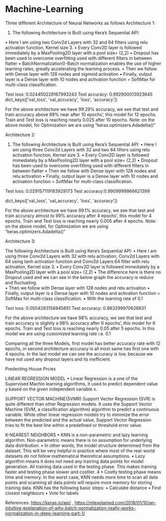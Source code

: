 # Machine-Learning
Three different Architecture of Neural Networks as follows 
Architecture 1:
1.	The following Architecture is Built using Kera’s Sequential API:	

•	Here I am using two Conv2d Layers with 32 and 64 filters using relu activation function, Kernel size 3. 
•	Every Conv2D layer is followed immediately by a MaxPooling2D layer with a pool size= (2,2)
•	Dropout has been used to overcome overfitting used with different filters in between flatter 
•	BatchNormalization()-Batch normalization enables the use of higher learning rates, greatly accelerating the learning process.
•	Then we follow with Dense layer with 128 nodes and sigmoid activation
•	Finally, output layer is a Dense layer with 10 nodes and activation function = SoftMax for multi-class classification.

Test loss: 0.024450226167993243
Test accuracy: 0.992900013923645
dict_keys(['val_loss', 'val_accuracy', 'loss', 'accuracy'])
  
For the above architecture we have 99.29% accuracy, we see that test and train accuracy above 99% near after 10 epochs’, this model for 12 epochs. Train and Test loss is reaching nearly 0.025 after 10 epochs. 
Note: on the above model, for Optimization we are using “keras.optimizers.Adadelta()”

Architecture 2:

1.	The following Architecture is Built using Kera’s Sequential API:
•	Here I am using three Conv2d Layers with 32 and two 64 filters using relu activation function, Kernel size 3. 
•	Every Conv2D layer is followed immediately by a MaxPooling2D layer with a pool size= (2,2)
•	Dropout has been used to overcome overfitting used with different filters in between flatter 
•	Then we follow with Dense layer with 128 nodes and relu activation
•	Finally, output layer is a Dense layer with 10 nodes and activation function = SoftMax for multi-class classification.

Test loss: 0.029157119183929173
Test accuracy:0.9909999966621399

dict_keys(['val_loss', 'val_accuracy', 'loss', 'accuracy'])

For the above architecture we have 99.1% accuracy, we see that test and train accuracy almost to 99% accuracy after 4 epochs’, this model for 4 epochs. Train and Test loss is reaching nearly 0.005 after 4 epochs. 
Note: on the above model, for Optimization we are using “keras.optimizers.Adadelta()”

Architecture 3:

The following Architecture is Built using Kera’s Sequential API:
•	Here I am using three Conv2d Layers with 32 with relu activation, Conv2d Layers with 64 using tanh activation function and Conv2d Layers 64 filter with relu activation, Kernel size 3. 
•	Every Conv2D layer is followed immediately by a MaxPooling2D layer with a pool size= (2,2)
•	The difference here is there no Dropout used and we can see in the below graph the accuracy is reduce and fluctuating.  
•	Then we follow with Dense layer with 128 nodes and relu activation
•	Finally, output layer is a Dense layer with 10 nodes and activation function = SoftMax for multi-class classification.
•	With the learning rate of 0.1


Test loss: 0.0504283158945851
Test accuracy: 0.983299970626831
  

For the above architecture we have 98% accuracy, we see that test and train accuracy is slightly a 98% accuracy after 6 epochs’, this model for 6 epochs. Train and Test loss is reaching nearly 0.05 after 5 epochs. In this model we are using customized learning rate i.e. 0.1


Comparing all the three Models, first model has better accuracy rate with 12 epochs, in second architecture accuracy is all most same has first one with 4 epochs. In the last model we can see the accuracy is low, because we have not used any dropout layers and its inefficient.

Predecting House Prcies 

LINEAR REGRESSION MODEL
• Linear Regression is a one of the Supervised Machin learning 
algorithms, it used to predict dependent value y based on the given 
independent variable x.

SUPPORT VECTOR MACHINE(SVMR)
Support Vector Regression (SVR) is quite different than other 
Regression models. It uses the Support Vector Machine (SVM, a 
classification algorithm) algorithm to predict a continuous variable. 
While other linear regression models try to minimize the error between 
the predicted and the actual value, Support Vector Regression tries to fit 
the best line within a predefined or threshold error value. 

K-NEAREST NEIGHBORS
• KNN is a non-parametric and lazy learning algorithm. Non-parametric 
means there is no assumption for underlying data distribution.
• In other words, the model structure determined from the dataset. This 
will be very helpful in practice where most of the real-world datasets do 
not follow mathematical theoretical assumptions. 
• Lazy algorithm means it does not need any training data points for 
model generation. All training data used in the testing phase. This 
makes training faster and testing phase slower and costlier.
4
• Costly testing phase means time and memory. In the worst case, KNN 
needs more time to scan all data points and scanning all data points will 
require more memory for storing training data.
KNN has the following basic steps:
• Calculate distance
• Find closest neighbours
• Vote for labels


References: https://keras.io/api/ , https://mlexplained.com/2018/01/10/an-intuitive-explanation-of-why-batch-normalization-really-works-normalization-in-deep-learning-part-1/
